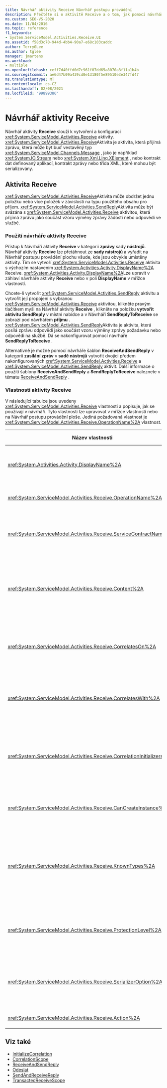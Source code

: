 ```yaml
---
title: Návrhář aktivity Receive Návrhář postupu provádění
description: Přečtěte si o aktivitě Receive a o tom, jak pomocí návrháře aktivity Receive vytvořit a nakonfigurovat aktivitu Receive.
ms.custom: SEO-VS-2020
ms.date: 11/04/2016
ms.topic: reference
f1_keywords:
- System.ServiceModel.Activities.Receive.UI
ms.assetid: f58d3c70-944d-4bb4-90a7-e68c103caddc
author: TerryGLee
ms.author: tglee
manager: jmartens
ms.workload:
- multiple
ms.openlocfilehash: ceff7d40ffd0d7c961f07dd65a8070a8f11a1b4b
ms.sourcegitcommit: ae6d47b09a439cd0e13180f5e89510e3e347fd47
ms.translationtype: MT
ms.contentlocale: cs-CZ
ms.lasthandoff: 02/08/2021
ms.locfileid: "99899386"
---
```

# <a name="receive-activity-designer"></a>Návrhář aktivity Receive

Návrhář aktivity **Receive** slouží k vytvoření a konfiguraci <xref:System.ServiceModel.Activities.Receive> aktivity. <xref:System.ServiceModel.Activities.Receive>Aktivita je aktivita, která přijímá zprávu, která může být buď vestavěný typ <xref:System.ServiceModel.Channels.Message> , jako je například <xref:System.IO.Stream> nebo <xref:System.Xml.Linq.XElement> , nebo kontrakt dat definovaný aplikací, kontrakt zprávy nebo třída XML, které mohou být serializovány.

## <a name="the-receive-activity"></a>Aktivita Receive

<xref:System.ServiceModel.Activities.Receive>Aktivita může obdržet jednu položku nebo více položek v závislosti na typu použitého obsahu pro příjem. <xref:System.ServiceModel.Activities.SendReply>Aktivita může být svázána s <xref:System.ServiceModel.Activities.Receive> aktivitou, která přijímá zprávu jako součást vzoru výměny zprávy žádosti nebo odpovědi ve službě.

### <a name="using-the-receive-activity-designer"></a>Použití návrháře aktivity Receive

Přístup k Návrháři aktivity **Receive** v kategorii **zprávy** sady **nástrojů**. Návrhář aktivity **Receive** lze přetáhnout ze **sady nástrojů** a vyřadit na Návrhář postupu provádění plochu všude, kde jsou obvykle umístěny aktivity. Tím se vytvoří <xref:System.ServiceModel.Activities.Receive> aktivita s výchozím nastavením <xref:System.Activities.Activity.DisplayName%2A> Receive. <xref:System.Activities.Activity.DisplayName%2A>Lze upravit v záhlaví návrháře aktivity **Receive** nebo v poli **DisplayName** v mřížce vlastností.

Chcete-li vytvořit <xref:System.ServiceModel.Activities.SendReply> aktivitu a vytvořit její propojení s vybranou <xref:System.ServiceModel.Activities.Receive> aktivitou, klikněte pravým tlačítkem myši na Návrhář aktivity **Receive** , klikněte na položku **vytvořit aktivitu SendReply** v místní nabídce a v Návrháři **SendReplyToReceive** se zobrazí pod návrhářem **příjmu** . <xref:System.ServiceModel.Activities.SendReply>Aktivita je aktivita, která posílá zprávu odpovědi jako součást vzoru výměny zprávy požadavku nebo odpovědi na službě. Dá se nakonfigurovat pomocí návrháře **SendReplyToReceive** .

Alternativně je možné pomocí návrháře šablon **ReceiveAndSendReply** v kategorii **zasílání zpráv** v **sadě nástrojů** vytvořit dvojici předem nakonfigurovaných <xref:System.ServiceModel.Activities.Receive> a <xref:System.ServiceModel.Activities.SendReply> aktivit. Další informace o použití šablony **ReceiveAndSendReply** a **SendReplyToReceive** naleznete v tématu [ReceiveAndSendReply](../workflow-designer/receiveandsendreply-template-designer.md) .

### <a name="the-receive-activity-properties"></a>Vlastnosti aktivity Receive

V následující tabulce jsou uvedeny <xref:System.ServiceModel.Activities.Receive> vlastnosti a popisuje, jak se používají v návrháři. Tyto vlastnosti lze upravovat v mřížce vlastností nebo na Návrhář postupu provádění ploše. Jediná požadovaná vlastnost je <xref:System.ServiceModel.Activities.Receive.OperationName%2A> vlastnost.

| Název vlastnosti | Požaduje se | Využití |
|-|----------|-|
| <xref:System.Activities.Activity.DisplayName%2A> | Ne | Určuje popisný název <xref:System.ServiceModel.Activities.Receive> aktivity. Výchozí hodnota je Receive.<br /><br /> I když použití jiné než výchozí hodnoty pro popis není <xref:System.Activities.Activity.DisplayName%2A> bezpodmínečně nutné, jedná se o osvědčený postup pro použití takové hodnoty. |
| <xref:System.ServiceModel.Activities.Receive.OperationName%2A> | Ano | Určuje název operace služby implementované touto <xref:System.ServiceModel.Activities.Receive> aktivitou. Tato vlastnost slouží k vytvoření výchozí hodnoty pro vlastnost **Action** , pokud vlastnost **Action** není explicitně nastavena. |
| <xref:System.ServiceModel.Activities.Receive.ServiceContractName%2A> | Ne | Určuje název kontraktu služby. Tato vlastnost slouží k seskupení operací služby do jednotlivých kontraktů služby. Všechny <xref:System.ServiceModel.Activities.Receive> aktivity, které jsou stejné, <xref:System.ServiceModel.Activities.Receive.ServiceContractName%2A> se seskupují do stejné kontraktu služby (typ portu WSDL). Výchozí hodnota je plně kvalifikovaný název CLR aktivity nejvyšší úrovně (kořene). |
| <xref:System.ServiceModel.Activities.Receive.Content%2A> | Ne | Určuje zprávu nebo parametr obsahu, který se má přijmout. Může to být buď <xref:System.ServiceModel.Activities.ReceiveMessageContent> aktivita, nebo <xref:System.ServiceModel.Activities.ReceiveParametersContent> aktivita. Upravte tuto vlastnost tak, že vyberete tlačítko se třemi tečkami vedle pole **obsah** v mřížce vlastností nebo kliknete na tlačítko **definovat...** vedle popisku **obsahu** na ploše návrháře aktivity **příjmu** . V obou zobrazeních se zobrazí dialogové okno **definice obsahu** . Další informace o tom, jak používat toto pole, najdete v tématu věnovaném [definici obsahu v dialogu](../workflow-designer/content-definition-dialog-box.md) . |
| <xref:System.ServiceModel.Activities.Receive.CorrelatesOn%2A> | Ne | Určuje korelace mezi <xref:System.ServiceModel.Activities.Receive> aktivitami v rámci operací služby pracovního postupu s <xref:System.ServiceModel.MessageQuerySet> objektem. Kliknutím na tlačítko se třemi tečkami vedle <xref:System.ServiceModel.Activities.Receive.CorrelatesOn%2A> vlastnosti v mřížce vlastnosti otevřete dialogové okno **definice vlastnosti CorrelatesOn** . Další informace o použití tohoto dialogového okna najdete v části [definice obsahu](../workflow-designer/content-definition-dialog-box.md) v tématu. |
| <xref:System.ServiceModel.Activities.Receive.CorrelatesWith%2A> | Ne | Určuje, že se <xref:System.ServiceModel.Activities.CorrelationHandle> použije ke směrování zprávy do příslušné instance pracovního postupu.<br /><br /> Kliknutím na tlačítko se třemi tečkami vedle <xref:System.ServiceModel.Activities.Receive.CorrelatesWith%2A> vlastnosti v mřížce vlastnosti otevřete dialogové okno **Editor výrazů** . Další informace o použití tohoto dialogového okna naleznete v tématu [Postupy: použití editoru výrazů](../workflow-designer/how-to-use-the-expression-editor.md) . |
| <xref:System.ServiceModel.Activities.Receive.CorrelationInitializers%2A> | Ne | Určuje kolekci <xref:System.ServiceModel.Activities.CorrelationInitializer> objektů, které inicializují více <xref:System.ServiceModel.Activities.CorrelationHandle> objektů, které konfigurují tuto <xref:System.ServiceModel.Activities.Receive> aktivitu v rámci pracovního postupu. Kliknutím na tlačítko se třemi tečkami vedle <xref:System.ServiceModel.Activities.Receive.CorrelationInitializers%2A> vlastnosti v mřížce vlastnosti otevřete dialogové okno **Přidat Inicializátory korelace** . Další informace o použití tohoto pole najdete v tématu věnovaném [dialogovému oknu Přidat inicializátoři CorrelationInitializers](../workflow-designer/add-correlationinitializers-dialog-box.md) . |
| <xref:System.ServiceModel.Activities.Receive.CanCreateInstance%2A> | Ne | Určuje hodnotu, která určuje, zda je vytvořena nová instance pracovního postupu pro zpracování zprávy, pokud zpráva nekoreluje s existující instancí pracovního postupu. Pokud je hodnota nastavená na **true**, vytvoří se nová instance pracovního postupu pro zpracování zprávy, když se zpráva nekoreluje s existující instancí pracovního postupu. |
| <xref:System.ServiceModel.Activities.Receive.KnownTypes%2A> | Ne | Určuje kolekci známých typů pro operaci služby implementovanou touto <xref:System.ServiceModel.Activities.Receive> aktivitou. Tato vlastnost by měla být použita ve spojení s <xref:System.ServiceModel.Activities.Receive.SerializerOption%2A> vlastností nastavenou na <xref:System.Runtime.Serialization.DataContractSerializer> . Pokud <xref:System.Xml.Serialization.XmlSerializer> je použita, bude ignorována.<br /><br /> Kliknutím na tlačítko se třemi tečkami vedle pole **KnownTypes** v mřížce vlastností zobrazíte dialogové okno **Editor kolekcí typů** , ve kterém můžete přidat relevantní typy. Další informace o použití tohoto pole naleznete v tématu [dialogové okno Editor kolekcí typů](../workflow-designer/type-collection-editor-dialog-box.md) . |
| <xref:System.ServiceModel.Activities.Receive.ProtectionLevel%2A> | Ne | Určuje <xref:System.Net.Security.ProtectionLevel> pro zprávu.<br /><br /> 1.  <xref:System.Net.Security.ProtectionLevel> znamená pouze ověřování.<br />2.  <xref:System.Net.Security.ProtectionLevel> označuje podpisová data, která vám pomůžou zajistit integritu přenášených dat.<br />3.  <xref:System.Net.Security.ProtectionLevel> znamená šifrování a podepsání dat, které vám pomůžou zajistit důvěrnost a integritu přenášených dat. |
| <xref:System.ServiceModel.Activities.Receive.SerializerOption%2A> | Ne | Určuje typ serializátoru, který se má použít pro operaci služby implementovanou <xref:System.ServiceModel.Activities.Receive> aktivitou. Výchozí hodnota je <xref:System.Runtime.Serialization.DataContractSerializer> , která serializace a deserializace instance typu do datového proudu XML nebo dokumentu, který používá zadaný kontrakt dat. <xref:System.Xml.Serialization.XmlSerializer>Lze také použít, pokud je v kódu XML vyžadován větší ovládací prvek. |
| <xref:System.ServiceModel.Activities.Receive.Action%2A> | Ne | Určuje hlavičku akce zprávy. Pokud není nastavena explicitně, jeho hodnota je výchozím nastavením: `https://tempuri.org/{service contract namespace}/{service contract name}/{operation name}` . |

## <a name="see-also"></a>Viz také

- [InitializeCorrelation](../workflow-designer/initializecorrelation-activity-designer.md)
- [CorrelationScope](../workflow-designer/correlationscope-activity-designer.md)
- [ReceiveAndSendReply](../workflow-designer/receiveandsendreply-template-designer.md)
- [Odeslat](../workflow-designer/send-activity-designer.md)
- [SendAndReceiveReply](../workflow-designer/sendandreceivereply-template-designer.md)
- [TransactedReceiveScope](../workflow-designer/transactedreceivescope-activity-designer.md)

